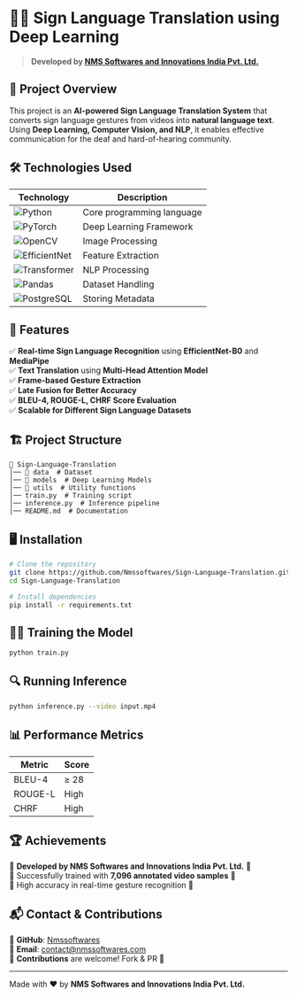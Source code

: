 # 🧏‍♂️ Sign Language Translation using Deep Learning

> **Developed by [NMS Softwares and Innovations India Pvt. Ltd.](https://github.com/Nmssoftwares)**

## 🚀 Project Overview

This project is an **AI-powered Sign Language Translation System** that converts sign language gestures from videos into **natural language text**. Using **Deep Learning, Computer Vision, and NLP**, it enables effective communication for the deaf and hard-of-hearing community.

## 🛠️ Technologies Used

| Technology | Description |
|------------|-------------|
| ![Python](https://img.shields.io/badge/Python-3776AB?style=for-the-badge&logo=python&logoColor=white) | Core programming language |
| ![PyTorch](https://img.shields.io/badge/PyTorch-EE4C2C?style=for-the-badge&logo=pytorch&logoColor=white) | Deep Learning Framework |
| ![OpenCV](https://img.shields.io/badge/OpenCV-5C3EE8?style=for-the-badge&logo=opencv&logoColor=white) | Image Processing |
| ![EfficientNet](https://img.shields.io/badge/EfficientNet-B0-008080?style=for-the-badge) | Feature Extraction |
| ![Transformer](https://img.shields.io/badge/Transformer-Model-9B59B6?style=for-the-badge) | NLP Processing |
| ![Pandas](https://img.shields.io/badge/Pandas-Data%20Processing-130654?style=for-the-badge) | Dataset Handling |
| ![PostgreSQL](https://img.shields.io/badge/PostgreSQL-Database-336791?style=for-the-badge&logo=postgresql&logoColor=white) | Storing Metadata |

## 📌 Features

✅ **Real-time Sign Language Recognition** using **EfficientNet-B0** and **MediaPipe**  
✅ **Text Translation** using **Multi-Head Attention Model**  
✅ **Frame-based Gesture Extraction**  
✅ **Late Fusion for Better Accuracy**  
✅ **BLEU-4, ROUGE-L, CHRF Score Evaluation**  
✅ **Scalable for Different Sign Language Datasets**  

## 🏗️ Project Structure
```
📂 Sign-Language-Translation
│── 📂 data  # Dataset
│── 📂 models  # Deep Learning Models
│── 📂 utils  # Utility functions
│── train.py  # Training script
│── inference.py  # Inference pipeline
│── README.md  # Documentation
```

## 🖥️ Installation
```bash
# Clone the repository
git clone https://github.com/Nmssoftwares/Sign-Language-Translation.git
cd Sign-Language-Translation

# Install dependencies
pip install -r requirements.txt
```

## 🏃‍♂️ Training the Model
```bash
python train.py
```

## 🔍 Running Inference
```bash
python inference.py --video input.mp4
```

## 📊 Performance Metrics
| Metric | Score |
|--------|--------|
| BLEU-4 | ≥ 28  |
| ROUGE-L | High |
| CHRF | High |

## 🏆 Achievements
🔹 **Developed by NMS Softwares and Innovations India Pvt. Ltd.** 🎯  
🔹 Successfully trained with **7,096 annotated video samples** 🎥  
🔹 High accuracy in real-time gesture recognition 🏅  

## 📬 Contact & Contributions
🔹 **GitHub**: [Nmssoftwares](https://github.com/Nmssoftwares)  
🔹 **Email**: contact@nmssoftwares.com  
🔹 **Contributions** are welcome! Fork & PR 🎉  

---
Made with ❤️ by **NMS Softwares and Innovations India Pvt. Ltd.**
